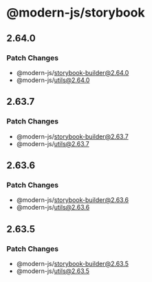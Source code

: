 # @modern-js/storybook

## 2.64.0

### Patch Changes

- @modern-js/storybook-builder@2.64.0
- @modern-js/utils@2.64.0

## 2.63.7

### Patch Changes

- @modern-js/storybook-builder@2.63.7
- @modern-js/utils@2.63.7

## 2.63.6

### Patch Changes

- @modern-js/storybook-builder@2.63.6
- @modern-js/utils@2.63.6

## 2.63.5

### Patch Changes

- @modern-js/storybook-builder@2.63.5
- @modern-js/utils@2.63.5
